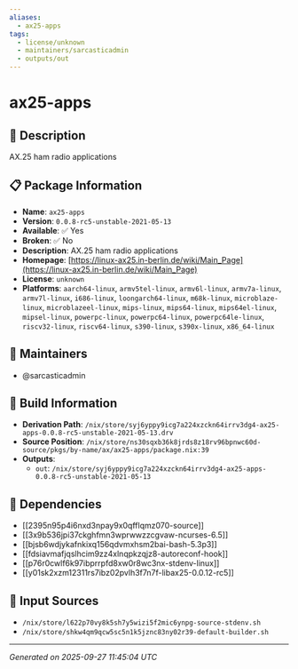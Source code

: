 ```yaml
---
aliases:
  - ax25-apps
tags:
  - license/unknown
  - maintainers/sarcasticadmin
  - outputs/out
---
```


# ax25-apps

## 📝 Description

AX.25 ham radio applications

## 📋 Package Information

- **Name**: `ax25-apps`
- **Version**: `0.0.8-rc5-unstable-2021-05-13`
- **Available**: ✅ Yes
- **Broken**: ✅ No
- **Description**: AX.25 ham radio applications
- **Homepage**: [https://linux-ax25.in-berlin.de/wiki/Main_Page](https://linux-ax25.in-berlin.de/wiki/Main_Page)
- **License**: `unknown`
- **Platforms**: `aarch64-linux`, `armv5tel-linux`, `armv6l-linux`, `armv7a-linux`, `armv7l-linux`, `i686-linux`, `loongarch64-linux`, `m68k-linux`, `microblaze-linux`, `microblazeel-linux`, `mips-linux`, `mips64-linux`, `mips64el-linux`, `mipsel-linux`, `powerpc-linux`, `powerpc64-linux`, `powerpc64le-linux`, `riscv32-linux`, `riscv64-linux`, `s390-linux`, `s390x-linux`, `x86_64-linux`
## 👥 Maintainers

- @sarcasticadmin


## 🔧 Build Information

- **Derivation Path**: `/nix/store/syj6yppy9icg7a224xzckn64irrv3dg4-ax25-apps-0.0.8-rc5-unstable-2021-05-13.drv`
- **Source Position**: `/nix/store/ns30sqxb36k8jrds8z18rv96bpnwc60d-source/pkgs/by-name/ax/ax25-apps/package.nix:39`
- **Outputs**:
  - `out`:  `/nix/store/syj6yppy9icg7a224xzckn64irrv3dg4-ax25-apps-0.0.8-rc5-unstable-2021-05-13`

## 🔗 Dependencies

- [[2395n95p4i6nxd3npay9x0qfflqmz070-source]]
- [[3x9b536jpi37ckghfmn3wprwwzzcgvaw-ncurses-6.5]]
- [[bjsb6wdjykafnkixq156qdvmxhsm2bai-bash-5.3p3]]
- [[fdsiavmafjqslhcim9zz4xlnqpkzqjz8-autoreconf-hook]]
- [[p76r0cwlf6k97ibprrpfd8xw0r8wc3nx-stdenv-linux]]
- [[y01sk2xzm12311rs7ibz02pvlh3f7n7f-libax25-0.0.12-rc5]]

## 📁 Input Sources

- `/nix/store/l622p70vy8k5sh7y5wizi5f2mic6ynpg-source-stdenv.sh`
- `/nix/store/shkw4qm9qcw5sc5n1k5jznc83ny02r39-default-builder.sh`

---
*Generated on 2025-09-27 11:45:04 UTC*
